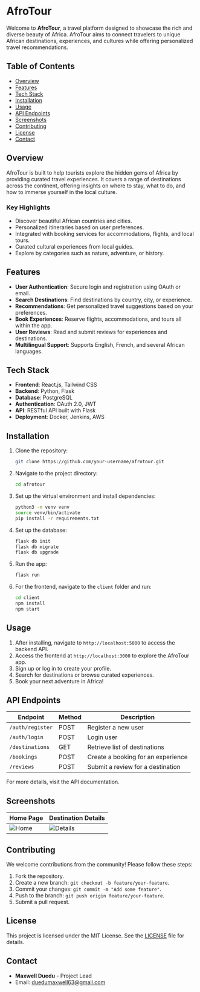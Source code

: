 # AfroTour

Welcome to **AfroTour**, a travel platform designed to showcase the rich and diverse beauty of Africa. AfroTour aims to connect travelers to unique African destinations, experiences, and cultures while offering personalized travel recommendations.

## Table of Contents
- [Overview](#overview)
- [Features](#features)
- [Tech Stack](#tech-stack)
- [Installation](#installation)
- [Usage](#usage)
- [API Endpoints](#api-endpoints)
- [Screenshots](#screenshots)
- [Contributing](#contributing)
- [License](#license)
- [Contact](#contact)

## Overview

AfroTour is built to help tourists explore the hidden gems of Africa by providing curated travel experiences. It covers a range of destinations across the continent, offering insights on where to stay, what to do, and how to immerse yourself in the local culture.

### Key Highlights
- Discover beautiful African countries and cities.
- Personalized itineraries based on user preferences.
- Integrated with booking services for accommodations, flights, and local tours.
- Curated cultural experiences from local guides.
- Explore by categories such as nature, adventure, or history.

## Features

- **User Authentication**: Secure login and registration using OAuth or email.
- **Search Destinations**: Find destinations by country, city, or experience.
- **Recommendations**: Get personalized travel suggestions based on your preferences.
- **Book Experiences**: Reserve flights, accommodations, and tours all within the app.
- **User Reviews**: Read and submit reviews for experiences and destinations.
- **Multilingual Support**: Supports English, French, and several African languages.

## Tech Stack

- **Frontend**: React.js, Tailwind CSS
- **Backend**: Python, Flask
- **Database**: PostgreSQL
- **Authentication**: OAuth 2.0, JWT
- **API**: RESTful API built with Flask
- **Deployment**: Docker, Jenkins, AWS

## Installation

1. Clone the repository:
   ```bash
   git clone https://github.com/your-username/afrotour.git
   ```
2. Navigate to the project directory:
   ```bash
   cd afrotour
   ```

3. Set up the virtual environment and install dependencies:
   ```bash
   python3 -m venv venv
   source venv/bin/activate
   pip install -r requirements.txt
   ```

4. Set up the database:
   ```bash
   flask db init
   flask db migrate
   flask db upgrade
   ```

5. Run the app:
   ```bash
   flask run
   ```

6. For the frontend, navigate to the `client` folder and run:
   ```bash
   cd client
   npm install
   npm start
   ```

## Usage

1. After installing, navigate to `http://localhost:5000` to access the backend API.
2. Access the frontend at `http://localhost:3000` to explore the AfroTour app.
3. Sign up or log in to create your profile.
4. Search for destinations or browse curated experiences.
5. Book your next adventure in Africa!

## API Endpoints

| Endpoint        | Method | Description                         |
|-----------------|--------|-------------------------------------|
| `/auth/register`| POST   | Register a new user                 |
| `/auth/login`   | POST   | Login user                          |
| `/destinations` | GET    | Retrieve list of destinations       |
| `/bookings`     | POST   | Create a booking for an experience  |
| `/reviews`      | POST   | Submit a review for a destination   |

For more details, visit the API documentation.

## Screenshots

| Home Page                         | Destination Details                  |
|-----------------------------------|--------------------------------------|
| ![Home](screenshots/home.png)     | ![Details](screenshots/details.png)  |

## Contributing

We welcome contributions from the community! Please follow these steps:

1. Fork the repository.
2. Create a new branch: `git checkout -b feature/your-feature`.
3. Commit your changes: `git commit -m "Add some feature"`.
4. Push to the branch: `git push origin feature/your-feature`.
5. Submit a pull request.

## License

This project is licensed under the MIT License. See the [LICENSE](LICENSE) file for details.

## Contact

- **Maxwell Duedu** - Project Lead
- Email: duedumaxwell63@gmail.com
